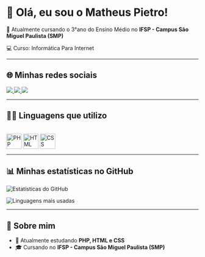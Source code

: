# 👋 Olá, eu sou o Matheus Pietro!

📘 Atualmente cursando o 3°ano do Ensino Médio no **IFSP - Campus São Miguel Paulista (SMP)**

💻 Curso: Informática Para Internet 

---

## 🌐 Minhas redes sociais
<div>
  <a href="https://www.instagram.com/piietro.10" target="_blank">
    <img src="https://img.shields.io/badge/-Instagram-%23E4405F?style=for-the-badge&logo=instagram&logoColor=white" />
  </a>
  <a href="https://www.linkedin.com/in/matheus-pietro-do-carmo-silva" target="_blank">
    <img src="https://img.shields.io/badge/-LinkedIn-%230077B5?style=for-the-badge&logo=linkedin&logoColor=white" />
  </a>
  <a href="matheus pietro:matheuspietrocs2007@gmail.com">
    <img src="https://img.shields.io/badge/-Gmail-D14836?style=for-the-badge&logo=gmail&logoColor=white" />
  </a>
</div>

---

## 👨‍💻 Linguagens que utilizo
<div style="display: inline_block"><br>
  <img align="center" alt="PHP" height="40" width="40" src="https://cdn.jsdelivr.net/gh/devicons/devicon/icons/php/php-original.svg">
  <img align="center" alt="HTML" height="40" width="40" src="https://cdn.jsdelivr.net/gh/devicons/devicon/icons/html5/html5-original.svg">
  <img align="center" alt="CSS" height="40" width="40" src="https://cdn.jsdelivr.net/gh/devicons/devicon/icons/css3/css3-original.svg">
</div>

---

## 📊 Minhas estatísticas no GitHub
![Estatísticas do GitHub](https://github-readme-stats.vercel.app/api?username=SeuUsuario&show_icons=true&theme=radical)

![Linguagens mais usadas](https://github-readme-stats.vercel.app/api/top-langs/?username=SeuUsuario&layout=compact&theme=radical)

---

## 🎯 Sobre mim
- 🔭 Atualmente estudando **PHP, HTML e CSS**  
- 🎓 Cursando no **IFSP - Campus São Miguel Paulista (SMP)**  
